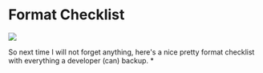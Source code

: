 # Format Checklist

![](http://www.cinemablend.com/images/news/68902/_1419907845.gif)

So next time I will not forget anything, here's a nice pretty format checklist with everything a developer (can) backup.
* 
